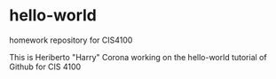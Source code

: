 # hello-world
homework repository for CIS4100


This is Heriberto "Harry" Corona working on the hello-world tutorial of Github for CIS 4100
